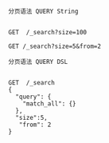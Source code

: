 ``分页语法 QUERY String ``
<pre><code>
GET  /_search?size=100

GET /_search?size=5&from=2
</code></pre>

``分页语法 QUERY DSL``
<pre><code>
GET  /_search
{
  "query": {
    "match_all": {}
  },
  "size":5,
   "from": 2
}
</code></pre>